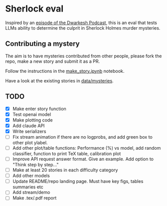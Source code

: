 # Sherlock eval

Inspired by an [episode of the Dwarkesh Podcast](https://x.com/dwarkesh_sp/status/1825931761118794102), this is an eval that tests LLMs ability to determine the culprit in Sherlock Holmes murder mysteries. 

## Contributing a mystery

The aim is to have mysteries contributed from other people, please fork the repo, make a new story and submit it as a PR. 

Follow the instructions in the [make_story.ipynb](https://github.com/patrickmziet/sherlock/blob/main/make_story.ipynb) notebook. 

Have a look at the existing stories in [data/mysteries](https://github.com/patrickmziet/sherlock/tree/main/data/mysteries).

## TODO
- [X] Make enter story function
- [X] Test openai model
- [X] Make plotting code
- [X] Add claude API
- [X] Write serializers
- [ ] Fix stream animation if there are no logprobs, and add green box to other plot ylabel.
- [ ] Add other plot/table functions: Performance (%) vs model, add random classifier, function to print TeX table, calibration plot
- [ ] Improve API request answer format. Give an example. Add option to "Think step by step..."
- [ ] Make at least 20 stories in each difficulty category
- [ ] Add other models
- [ ] Update README/repo landing page. Must have key figs, tables summaries etc
- [ ] Add stream/demo
- [ ] Make .tex/.pdf report